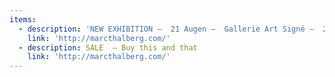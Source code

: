 ```yaml
---
items:
  - description: 'NEW EXHIBITION —  21 Augen —  Gallerie Art Signé —  29.3.2019, 19:00 Uhr '
    link: 'http://marcthalberg.com/'
  - description: SALE  — Buy this and that
    link: 'http://marcthalberg.com/'
---
```


